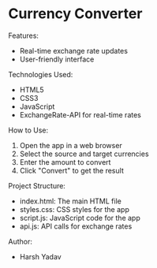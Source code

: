 # Currency Converter
Features:

- Real-time exchange rate updates
- User-friendly interface

Technologies Used:

- HTML5
- CSS3
- JavaScript 
- ExchangeRate-API for real-time rates

How to Use:

1. Open the app in a web browser
2. Select the source and target currencies
3. Enter the amount to convert
4. Click "Convert" to get the result

Project Structure:

- index.html: The main HTML file
- styles.css: CSS styles for the app
- script.js: JavaScript code for the app
- api.js: API calls for exchange rates

Author:

- Harsh Yadav
